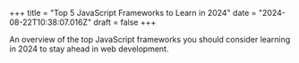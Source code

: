 +++
title = "Top 5 JavaScript Frameworks to Learn in 2024"
date = "2024-08-22T10:38:07.016Z"
draft = false
+++

  An overview of the top JavaScript frameworks you should consider learning in 2024 to stay ahead in web development.
        